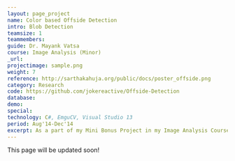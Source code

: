 ```yaml
---
layout: page_project
name: Color based Offside Detection
intro: Blob Detection
teamsize: 1
teammembers: 
guide: Dr. Mayank Vatsa
course: Image Analysis (Minor)
_url: 
projectimage: sample.png
weight: 7
reference: http://sarthakahuja.org/public/docs/poster_offside.png
category: Research
code: https://github.com/jokereactive/Offside-Detection
database:
demo: 
special:
technology: C#, EmguCV, Visual Studio 13
period: Aug'14-Dec'14
excerpt: As a part of my Mini Bonus Project in my Image Analysis Course I built a software in C# using emguCV Library to detect players in a football field using Color based object Segmentation. I further wrote an algorithm to detect offside in the game by combining data coming from cameras located at various angles across the field.
---
```

This page will be updated soon!
